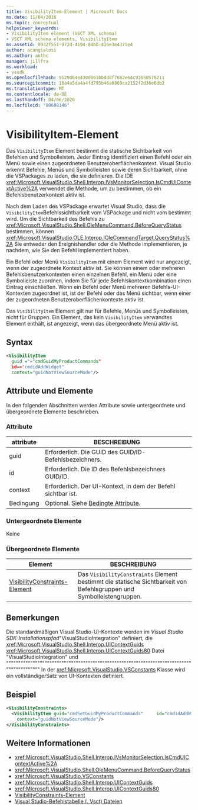 ```yaml
---
title: VisibilityItem-Element | Microsoft Docs
ms.date: 11/04/2016
ms.topic: conceptual
helpviewer_keywords:
- VisibilityItem element (VSCT XML schema)
- VSCT XML schema elements, VisibilityItem
ms.assetid: 0932f551-972d-4194-84bb-426e3e4375e4
author: acangialosi
ms.author: anthc
manager: jillfra
ms.workload:
- vssdk
ms.openlocfilehash: 9129d64e430d661bbdd8f7682e64c93650570211
ms.sourcegitcommit: 16a4a5da4a4fd795b46a0869ca2152f2d36e6db2
ms.translationtype: MT
ms.contentlocale: de-DE
ms.lasthandoff: 04/06/2020
ms.locfileid: "80698146"
---
```

# <a name="visibilityitem-element"></a>VisibilityItem-Element
Das `VisibilityItem` Element bestimmt die statische Sichtbarkeit von Befehlen und Symbolleisten. Jeder Eintrag identifiziert einen Befehl oder ein Menü sowie einen zugeordneten Benutzeroberflächenkontext. Visual Studio erkennt Befehle, Menüs und Symbolleisten sowie deren Sichtbarkeit, ohne die VSPackages zu laden, die sie definieren. Die IDE <xref:Microsoft.VisualStudio.Shell.Interop.IVsMonitorSelection.IsCmdUIContextActive%2A> verwendet die Methode, um zu bestimmen, ob ein Befehlsbenutzerkontext aktiv ist.

 Nach dem Laden des VSPackage erwartet Visual Studio, dass die `VisibilityItem`Befehlssichtbarkeit vom VSPackage und nicht vom bestimmt wird. Um die Sichtbarkeit des Befehls zu <xref:Microsoft.VisualStudio.Shell.OleMenuCommand.BeforeQueryStatus> bestimmen, können <xref:Microsoft.VisualStudio.OLE.Interop.IOleCommandTarget.QueryStatus%2A> Sie entweder den Ereignishandler oder die Methode implementieren, je nachdem, wie Sie den Befehl implementiert haben.

 Ein Befehl oder Menü `VisibilityItem` mit einem Element wird nur angezeigt, wenn der zugeordnete Kontext aktiv ist. Sie können einem oder mehreren Befehlsbenutzerkontexten einen einzelnen Befehl, ein Menü oder eine Symbolleiste zuordnen, indem Sie für jede Befehlskontextkombination einen Eintrag einschließen. Wenn ein Befehl oder Menü mehreren Befehls-UI-Kontexten zugeordnet ist, ist der Befehl oder das Menü sichtbar, wenn einer der zugeordneten Benutzeroberflächenkontexte aktiv ist.

 Das `VisibilityItem` Element gilt nur für Befehle, Menüs und Symbolleisten, nicht für Gruppen. Ein Element, das kein `VisibilityItem` verwandtes Element enthält, ist angezeigt, wenn das übergeordnete Menü aktiv ist.

## <a name="syntax"></a>Syntax

```xml
<VisibilityItem
  guid ="="cmdGuidMyProductCommands"
  id=="cmdidAddWidget"
  context="guidNotViewSourceMode"/>
```

## <a name="attributes-and-elements"></a>Attribute und Elemente
 In den folgenden Abschnitten werden Attribute sowie untergeordnete und übergeordnete Elemente beschrieben.

### <a name="attributes"></a>Attribute

|attribute|BESCHREIBUNG|
|---------------|-----------------|
|guid|Erforderlich. Die GUID des GUID/ID-Befehlsbezeichners.|
|id|Erforderlich. Die ID des Befehlsbezeichners GUID/ID.|
|context|Erforderlich. Der UI-Kontext, in dem der Befehl sichtbar ist.|
|Bedingung|Optional. Siehe [Bedingte Attribute](../extensibility/vsct-xml-schema-conditional-attributes.md).|

### <a name="child-elements"></a>Untergeordnete Elemente
 Keine

### <a name="parent-elements"></a>Übergeordnete Elemente

|Element|BESCHREIBUNG|
|-------------|-----------------|
|[VisibilityConstraints-Element](../extensibility/visibilityconstraints-element.md)|Das `VisibilityConstraints` Element bestimmt die statische Sichtbarkeit von Befehlsgruppen und Symbolleistengruppen.|

## <a name="remarks"></a>Bemerkungen
 Die standardmäßigen Visual Studio-UI-Kontexte werden im *Visual Studio SDK-Installationspfad*"VisualStudioIntegration" definiert, die <xref:Microsoft.VisualStudio.Shell.Interop.UIContextGuids> <xref:Microsoft.VisualStudio.Shell.Interop.UIContextGuids80> Datei "VisualStudioIntegration" und """"""""""""""""""""""""""""""""""""""""""""""""""""""""""""""""""""""""""""""""""""""""""" In der <xref:Microsoft.VisualStudio.VSConstants> Klasse wird ein vollständigerSatz von UI-Kontexten definiert.

## <a name="example"></a>Beispiel

```xml
<VisibilityConstraints>
  <VisibilityItem guid="cmdSetGuidMyProductCommands"     id="cmdidAddWidget"
    context="guidNotViewSourceMode"/>
</VisibilityConstraints>
```

## <a name="see-also"></a>Weitere Informationen
- <xref:Microsoft.VisualStudio.Shell.Interop.IVsMonitorSelection.IsCmdUIContextActive%2A>
- <xref:Microsoft.VisualStudio.Shell.OleMenuCommand.BeforeQueryStatus>
- <xref:Microsoft.VisualStudio.VSConstants>
- <xref:Microsoft.VisualStudio.Shell.Interop.UIContextGuids>
- <xref:Microsoft.VisualStudio.Shell.Interop.UIContextGuids80>
- [VisibilityConstraints-Element](../extensibility/visibilityconstraints-element.md)
- [Visual Studio-Befehlstabelle (. Vsct) Dateien](../extensibility/internals/visual-studio-command-table-dot-vsct-files.md)
